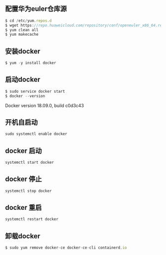 ## 配置华为euler仓库源

```js
$ cd /etc/yum.repos.d
$ wget https://repo.huaweicloud.com/repository/conf/openeuler_x86_64.repo
$ yum clean all
$ yum makecache
```

## 安装docker
```js
$ yum -y install docker
```


## 启动docker
```js
$ sudo service docker start
$ docker --version
```
Docker version 18.09.0, build c0d3c43




## 开机自启动
```js
sudo systemctl enable docker
```

## docker 启动
```js
systemctl start docker
```

## docker 停止
```js
systemctl stop docker
```

## docker 重启
```js
systemctl restart docker
```

## 卸载docker
```js
$ sudo yum remove docker-ce docker-ce-cli containerd.io
```
    
